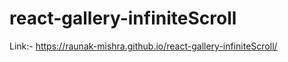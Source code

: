 # react-gallery-infiniteScroll

Link:- https://raunak-mishra.github.io/react-gallery-infiniteScroll/
